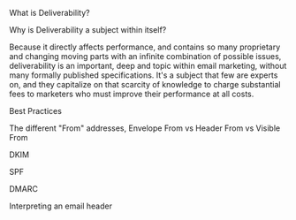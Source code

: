 What is Deliverability?

Why is Deliverability a subject within itself?

Because it directly affects performance, and contains so many proprietary and changing moving parts with an infinite combination of possible issues, deliverability is an important, deep and topic within email marketing, without many formally published specifications. It's a subject that few are experts on, and they capitalize on that scarcity of knowledge to charge substantial fees to marketers who must improve their performance at all costs.

Best Practices

The different "From" addresses, Envelope From vs Header From vs Visible From

DKIM

SPF

DMARC

Interpreting an email header

